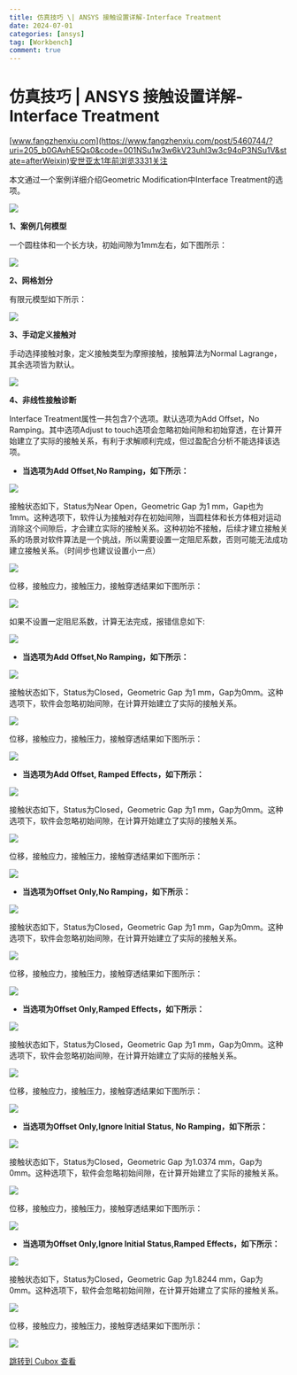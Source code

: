 ```yaml
---
title: 仿真技巧 \| ANSYS 接触设置详解-Interface Treatment
date: 2024-07-01
categories: [ansys]
tag: [Workbench]
comment: true
---
```




仿真技巧 \| ANSYS 接触设置详解-Interface Treatment
========================================

[www.fangzhenxiu.com](https://www.fangzhenxiu.com/post/5460744/?uri=205_b0GAvhE5Qs0&code=001NSu1w3w6kV23uhl3w3c94oP3NSu1V&state=afterWeixin)安世亚太1年前浏览3331关注


本文通过一个案例详细介绍Geometric Modification中Interface Treatment的选项。

![](https://cubox.pro/c/filters:no_upscale()?imageUrl=https%3A%2F%2Fpublic.fangzhenxiu.com%2FfixComment%2FcommentContent%2Fimgs%2F1665594021320_1rlb1b.jpg%3FimageView2%2F0&valid=true)

**1、案例几何模型**

一个圆柱体和一个长方块，初始间隙为1mm左右，如下图所示：

![](https://cubox.pro/c/filters:no_upscale()?imageUrl=https%3A%2F%2Fpublic.fangzhenxiu.com%2FfixComment%2FcommentContent%2Fimgs%2F1665594026218_x56fn8.jpg%3FimageView2%2F0&valid=true)

**2、网格划分**

有限元模型如下所示：

![](https://cubox.pro/c/filters:no_upscale()?imageUrl=https%3A%2F%2Fpublic.fangzhenxiu.com%2FfixComment%2FcommentContent%2Fimgs%2F1665594016903_3mobpi.jpg%3FimageView2%2F0&valid=true)

**3、手动定义接触对**

手动选择接触对象，定义接触类型为摩擦接触，接触算法为Normal Lagrange，其余选项皆为默认。

![](https://cubox.pro/c/filters:no_upscale()?imageUrl=https%3A%2F%2Fpublic.fangzhenxiu.com%2FfixComment%2FcommentContent%2Fimgs%2F1665594028069_8gl7o8.jpg%3FimageView2%2F0&valid=true)

**4、非线性接触诊断**

Interface Treatment属性一共包含7个选项。默认选项为Add Offset，No Ramping。其中选项Adjust to touch选项会忽略初始间隙和初始穿透，在计算开始建立了实际的接触关系，有利于求解顺利完成，但过盈配合分析不能选择该选项。

* **当选项为Add Offset,No Ramping，如下所示：**

![](https://cubox.pro/c/filters:no_upscale()?imageUrl=https%3A%2F%2Fpublic.fangzhenxiu.com%2FfixComment%2FcommentContent%2Fimgs%2F1665594031646_vs7lmk.jpg%3FimageView2%2F0&valid=true)

接触状态如下，Status为Near Open，Geometric Gap 为1 mm，Gap也为1mm。这种选项下，软件认为接触对存在初始间隙，当圆柱体和长方体相对运动消除这个间隙后，才会建立实际的接触关系。这种初始不接触，后续才建立接触关系的场景对软件算法是一个挑战，所以需要设置一定阻尼系数，否则可能无法成功建立接触关系。（时间步也建议设置小一点）

![](https://cubox.pro/c/filters:no_upscale()?imageUrl=https%3A%2F%2Fpublic.fangzhenxiu.com%2FfixComment%2FcommentContent%2Fimgs%2F1665594018747_5hzm8e.jpg%3FimageView2%2F0&valid=true)

位移，接触应力，接触压力，接触穿透结果如下图所示：

![](https://cubox.pro/c/filters:no_upscale()?imageUrl=https%3A%2F%2Fpublic.fangzhenxiu.com%2FfixComment%2FcommentContent%2Fimgs%2F1665594022901_7ijr6g.jpg%3FimageView2%2F0&valid=true)

如果不设置一定阻尼系数，计算无法完成，报错信息如下:  

![](https://cubox.pro/c/filters:no_upscale()?imageUrl=https%3A%2F%2Fpublic.fangzhenxiu.com%2FfixComment%2FcommentContent%2Fimgs%2F1665594018398_ielmhu.jpg%3FimageView2%2F0&valid=true)

* **当选项为Add Offset,No Ramping，如下所示：**

**![](https://cubox.pro/c/filters:no_upscale()?imageUrl=https%3A%2F%2Fpublic.fangzhenxiu.com%2FfixComment%2FcommentContent%2Fimgs%2F1665594021688_ofwzhd.jpg%3FimageView2%2F0&valid=true)**

接触状态如下，Status为Closed，Geometric Gap 为1 mm，Gap为0mm。这种选项下，软件会忽略初始间隙，在计算开始建立了实际的接触关系。

![](https://cubox.pro/c/filters:no_upscale()?imageUrl=https%3A%2F%2Fpublic.fangzhenxiu.com%2FfixComment%2FcommentContent%2Fimgs%2F1665594026499_pwkf32.jpg%3FimageView2%2F0&valid=true)

位移，接触应力，接触压力，接触穿透结果如下图所示：  

![](https://cubox.pro/c/filters:no_upscale()?imageUrl=https%3A%2F%2Fpublic.fangzhenxiu.com%2FfixComment%2FcommentContent%2Fimgs%2F1665594028374_s556f0.jpg%3FimageView2%2F0&valid=true)

* **当选项为Add Offset, Ramped Effects，如下所示：**

****![](https://cubox.pro/c/filters:no_upscale()?imageUrl=https%3A%2F%2Fpublic.fangzhenxiu.com%2FfixComment%2FcommentContent%2Fimgs%2F1665594024030_j9x2pq.jpg%3FimageView2%2F0&valid=true)****

接触状态如下，Status为Closed，Geometric Gap 为1 mm，Gap为0mm。这种选项下，软件会忽略初始间隙，在计算开始建立了实际的接触关系。

![](https://cubox.pro/c/filters:no_upscale()?imageUrl=https%3A%2F%2Fpublic.fangzhenxiu.com%2FfixComment%2FcommentContent%2Fimgs%2F1665594031961_ydmr6y.jpg%3FimageView2%2F0&valid=true)

位移，接触应力，接触压力，接触穿透结果如下图所示：

![](https://cubox.pro/c/filters:no_upscale()?imageUrl=https%3A%2F%2Fpublic.fangzhenxiu.com%2FfixComment%2FcommentContent%2Fimgs%2F1665594018024_t6eos5.jpg%3FimageView2%2F0&valid=true)

* **当选项为Offset Only,No Ramping，如下所示：**

![](https://cubox.pro/c/filters:no_upscale()?imageUrl=https%3A%2F%2Fpublic.fangzhenxiu.com%2FfixComment%2FcommentContent%2Fimgs%2F1665594025930_cv5ksk.jpg%3FimageView2%2F0&valid=true)

接触状态如下，Status为Closed，Geometric Gap 为1 mm，Gap为0mm。这种选项下，软件会忽略初始间隙，在计算开始建立了实际的接触关系。

![](https://cubox.pro/c/filters:no_upscale()?imageUrl=https%3A%2F%2Fpublic.fangzhenxiu.com%2FfixComment%2FcommentContent%2Fimgs%2F1665594032281_45f0hg.jpg%3FimageView2%2F0&valid=true)

位移，接触应力，接触压力，接触穿透结果如下图所示：

![](https://cubox.pro/c/filters:no_upscale()?imageUrl=https%3A%2F%2Fpublic.fangzhenxiu.com%2FfixComment%2FcommentContent%2Fimgs%2F1665594026797_l0pze8.jpg%3FimageView2%2F0&valid=true)

* **当选项为Offset Only,Ramped Effects，如下所示：**

![](https://cubox.pro/c/filters:no_upscale()?imageUrl=https%3A%2F%2Fpublic.fangzhenxiu.com%2FfixComment%2FcommentContent%2Fimgs%2F1665594019782_ojnkzg.jpg%3FimageView2%2F0&valid=true)

接触状态如下，Status为Closed，Geometric Gap 为1 mm，Gap为0mm。这种选项下，软件会忽略初始间隙，在计算开始建立了实际的接触关系。

![](https://cubox.pro/c/filters:no_upscale()?imageUrl=https%3A%2F%2Fpublic.fangzhenxiu.com%2FfixComment%2FcommentContent%2Fimgs%2F1665594022243_j13fe9.jpg%3FimageView2%2F0&valid=true)

位移，接触应力，接触压力，接触穿透结果如下图所示：

![](https://cubox.pro/c/filters:no_upscale()?imageUrl=https%3A%2F%2Fpublic.fangzhenxiu.com%2FfixComment%2FcommentContent%2Fimgs%2F1665594023317_eibmnc.jpg%3FimageView2%2F0&valid=true)

* **当选项为Offset Only,Ignore Initial Status, No Ramping，如下所示：**

![](https://cubox.pro/c/filters:no_upscale()?imageUrl=https%3A%2F%2Fpublic.fangzhenxiu.com%2FfixComment%2FcommentContent%2Fimgs%2F1665594019342_3f32os.jpg%3FimageView2%2F0&valid=true)

接触状态如下，Status为Closed，Geometric Gap 为1.0374 mm，Gap为0mm。这种选项下，软件会忽略初始间隙，在计算开始建立了实际的接触关系。

![](https://cubox.pro/c/filters:no_upscale()?imageUrl=https%3A%2F%2Fpublic.fangzhenxiu.com%2FfixComment%2FcommentContent%2Fimgs%2F1665594019015_2pb9kx.jpg%3FimageView2%2F0&valid=true)

位移，接触应力，接触压力，接触穿透结果如下图所示：

![](https://cubox.pro/c/filters:no_upscale()?imageUrl=https%3A%2F%2Fpublic.fangzhenxiu.com%2FfixComment%2FcommentContent%2Fimgs%2F1665594024345_k1ef99.jpg%3FimageView2%2F0&valid=true)

* **当选项为Offset Only,Ignore Initial Status,Ramped Effects，如下所示：**

![](https://cubox.pro/c/filters:no_upscale()?imageUrl=https%3A%2F%2Fpublic.fangzhenxiu.com%2FfixComment%2FcommentContent%2Fimgs%2F1665594020443_p61l0l.jpg%3FimageView2%2F0&valid=true)

接触状态如下，Status为Closed，Geometric Gap 为1.8244 mm，Gap为0mm。这种选项下，软件会忽略初始间隙，在计算开始建立了实际的接触关系。

![](https://cubox.pro/c/filters:no_upscale()?imageUrl=https%3A%2F%2Fpublic.fangzhenxiu.com%2FfixComment%2FcommentContent%2Fimgs%2F1665594017614_qd2cxi.jpg%3FimageView2%2F0&valid=true)

位移，接触应力，接触压力，接触穿透结果如下图所示：

![](https://cubox.pro/c/filters:no_upscale()?imageUrl=https%3A%2F%2Fpublic.fangzhenxiu.com%2FfixComment%2FcommentContent%2Fimgs%2F1665594029469_p3j6h7.jpg%3FimageView2%2F0&valid=true)

[跳转到 Cubox 查看](https://cubox.pro/my/card?id=7198216302807221379)
